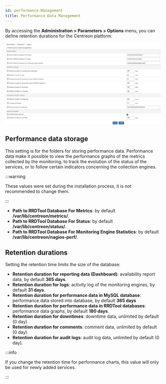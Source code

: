 ```yaml
---
id: performance-Management
title: Performance Data Management
---
```


By accessing the **Administration > Parameters > Options** menu, you can define
retention durations for the Centreon platform:

![image](../../assets/administration/data-management/data_retention.png)

## Performance data storage

This setting is for the folders for storing performance data. Performance data
make it possible to view the performance graphs of the metrics collected by
the monitoring, to track the evolution of the status of the services, or to
follow certain indicators concerning the collection engines.

:::warning

These values were set during the installation process, it is not recommended to change them.

:::

- **Path to RRDTool Database For Metrics**: by default
**/var/lib/centreon/metrics/**.
- **Path to RRDTool Database For Status**: by default
**/var/lib/centreon/status/**.
- **Path to RRDTool Database For Monitoring Engine Statistics**: by default
**/var/lib/centreon/nagios-perf/**.

## Retention durations

Setting the retention time limits the size of the database:

- **Retention duration for reporting data (Dashboard)**: availability report
data, by default **365 days**.
- **Retention duration for logs**: activity log of the monitoring engines, by
default **31 days**.
- **Retention duration for performance data in MySQL database**: performance
data stored into database, by default **365 days**
- **Retention duration for performance data in RRDTool databases**:
performance data graphs, by default **180 days**.
- **Retention duration for downtimes**: downtime data, unlimited by default
(0 day).
- **Retention duration for comments**: comment data, unlimited by default (0
day).
- **Retention duration for audit logs**: audit log data, unlimited by default
(0 day).

:::info

If you change the retention time for performance charts, this value will only be used for newly added services.

:::